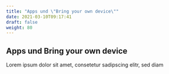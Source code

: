 ```yaml
---
title: "Apps und \"Bring your own device\""
date: 2021-03-10T09:17:41
draft: false
weight: 80
---
```

## Apps und Bring your own device

Lorem ipsum dolor sit amet, consetetur sadipscing elitr, sed diam